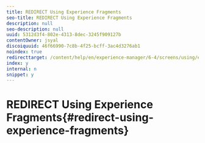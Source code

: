 ```yaml
---
title: REDIRECT Using Experience Fragments
seo-title: REDIRECT Using Experience Fragments
description: null
seo-description: null
uuid: 5312d3f4-802e-4313-8dec-3245f909127b
contentOwner: jsyal
discoiquuid: 46f66990-7c8b-4f25-bcff-3ac4d3276ab1
noindex: true
redirecttarget: /content/help/en/experience-manager/6-4/screens/using/experience-fragments-in-screens
index: y
internal: n
snippet: y
---
```


# REDIRECT Using Experience Fragments{#redirect-using-experience-fragments}

